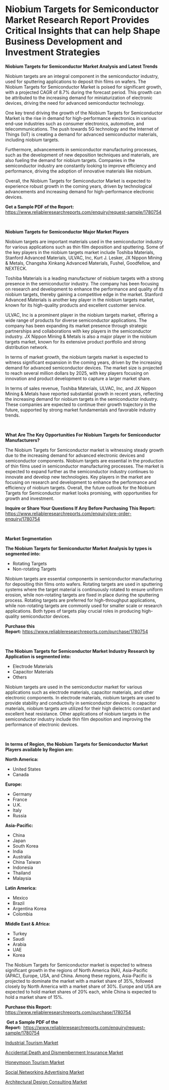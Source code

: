 <p><h1>Niobium Targets for Semiconductor Market Research Report Provides Critical Insights that can help Shape Business Development and Investment Strategies</h1></p><p><strong>Niobium Targets for Semiconductor Market Analysis and Latest Trends</strong></p>
<p><p>Niobium targets are an integral component in the semiconductor industry, used for sputtering applications to deposit thin films on wafers. The Niobium Targets for Semiconductor Market is poised for significant growth, with a projected CAGR of 8.7% during the forecast period. This growth can be attributed to the increasing demand for miniaturization of electronic devices, driving the need for advanced semiconductor technology.</p><p>One key trend driving the growth of the Niobium Targets for Semiconductor Market is the rise in demand for high-performance electronics in various end-use industries such as consumer electronics, automotive, and telecommunications. The push towards 5G technology and the Internet of Things (IoT) is creating a demand for advanced semiconductor materials, including niobium targets.</p><p>Furthermore, advancements in semiconductor manufacturing processes, such as the development of new deposition techniques and materials, are also fueling the demand for niobium targets. Companies in the semiconductor industry are constantly looking to improve efficiency and performance, driving the adoption of innovative materials like niobium.</p><p>Overall, the Niobium Targets for Semiconductor Market is expected to experience robust growth in the coming years, driven by technological advancements and increasing demand for high-performance electronic devices.</p></p>
<p><strong>Get a Sample PDF of the Report:&nbsp;</strong> <a href="https://www.reliableresearchreports.com/enquiry/request-sample/1780754">https://www.reliableresearchreports.com/enquiry/request-sample/1780754</a></p>
<p>&nbsp;</p>
<p><strong>Niobium Targets for Semiconductor Major Market Players</strong></p>
<p><p>Niobium targets are important materials used in the semiconductor industry for various applications such as thin film deposition and sputtering. Some of the key players in the niobium targets market include Toshiba Materials, Stanford Advanced Materials, ULVAC, Inc, Kurt J. Lesker, JX Nippon Mining & Metals, Changsha Xinkang Advanced Materials, Fushel, Goodfellow, and NEXTECK.</p><p>Toshiba Materials is a leading manufacturer of niobium targets with a strong presence in the semiconductor industry. The company has been focusing on research and development to enhance the performance and quality of its niobium targets, thereby gaining a competitive edge in the market. Stanford Advanced Materials is another key player in the niobium targets market, known for its high-quality products and excellent customer service.</p><p>ULVAC, Inc is a prominent player in the niobium targets market, offering a wide range of products for diverse semiconductor applications. The company has been expanding its market presence through strategic partnerships and collaborations with key players in the semiconductor industry. JX Nippon Mining & Metals is also a major player in the niobium targets market, known for its extensive product portfolio and strong distribution network.</p><p>In terms of market growth, the niobium targets market is expected to witness significant expansion in the coming years, driven by the increasing demand for advanced semiconductor devices. The market size is projected to reach several million dollars by 2025, with key players focusing on innovation and product development to capture a larger market share.</p><p>In terms of sales revenue, Toshiba Materials, ULVAC, Inc, and JX Nippon Mining & Metals have reported substantial growth in recent years, reflecting the increasing demand for niobium targets in the semiconductor industry. These companies are expected to continue their growth trajectory in the future, supported by strong market fundamentals and favorable industry trends.</p></p>
<p>&nbsp;</p>
<p><strong>What Are The Key Opportunities For Niobium Targets for Semiconductor Manufacturers?</strong></p>
<p><p>The Niobium Targets for Semiconductor market is witnessing steady growth due to the increasing demand for advanced electronic devices and semiconductor components. Niobium targets are essential in the production of thin films used in semiconductor manufacturing processes. The market is expected to expand further as the semiconductor industry continues to innovate and develop new technologies. Key players in the market are focusing on research and development to enhance the performance and efficiency of niobium targets. Overall, the future outlook for the Niobium Targets for Semiconductor market looks promising, with opportunities for growth and investment.</p></p>
<p><strong>Inquire or Share Your Questions If Any Before Purchasing This Report:</strong> <a href="https://www.reliableresearchreports.com/enquiry/pre-order-enquiry/1780754">https://www.reliableresearchreports.com/enquiry/pre-order-enquiry/1780754</a></p>
<p>&nbsp;</p>
<p><strong>Market Segmentation</strong></p>
<p><strong>The Niobium Targets for Semiconductor Market Analysis by types is segmented into:</strong></p>
<p><ul><li>Rotating Targets</li><li>Non-rotating Targets</li></ul></p>
<p><p>Niobium targets are essential components in semiconductor manufacturing for depositing thin films onto wafers. Rotating targets are used in sputtering systems where the target material is continuously rotated to ensure uniform erosion, while non-rotating targets are fixed in place during the sputtering process. Rotating targets are preferred for high-throughput applications, while non-rotating targets are commonly used for smaller scale or research applications. Both types of targets play crucial roles in producing high-quality semiconductor devices.</p></p>
<p><strong>Purchase this Report:&nbsp;</strong><a href="https://www.reliableresearchreports.com/purchase/1780754">https://www.reliableresearchreports.com/purchase/1780754</a></p>
<p>&nbsp;</p>
<p><strong>The Niobium Targets for Semiconductor Market Industry Research by Application is segmented into:</strong></p>
<p><ul><li>Electrode Materials</li><li>Capacitor Materials</li><li>Others</li></ul></p>
<p><p>Niobium targets are used in the semiconductor market for various applications such as electrode materials, capacitor materials, and other electronic components. In electrode materials, niobium targets are used to provide stability and conductivity in semiconductor devices. In capacitor materials, niobium targets are utilized for their high dielectric constant and excellent heat resistance. Other applications of niobium targets in the semiconductor industry include thin film deposition and improving the performance of electronic devices.</p></p>
<p>&nbsp;</p>
<p><strong>In terms of Region, the Niobium Targets for Semiconductor Market Players available by Region are:</strong></p>
<p>
    <p> <strong> North America: </strong>
        <ul>
            <li>United States</li>
            <li>Canada</li>
        </ul>
        </p> 
    <p> <strong> Europe: </strong>
        <ul>
            <li>Germany</li>
            <li>France</li>
            <li>U.K.</li>
            <li>Italy</li>
            <li>Russia</li>
        </ul>
        </p> 
    <p> <strong> Asia-Pacific: </strong>
        <ul>
            <li>China</li>
            <li>Japan</li>
            <li>South Korea</li>
            <li>India</li>
            <li>Australia</li>
            <li>China Taiwan</li>
            <li>Indonesia</li>
            <li>Thailand</li>
            <li>Malaysia</li>
        </ul>
        </p> 
    <p> <strong> Latin America: </strong>
        <ul>
            <li>Mexico</li>
            <li>Brazil</li>
            <li>Argentina Korea</li>
            <li>Colombia</li>
        </ul>
        </p> 
    <p> <strong> Middle East & Africa: </strong>
        <ul>
            <li>Turkey</li>
            <li>Saudi</li>
            <li>Arabia</li>
            <li>UAE</li>
            <li>Korea</li>
        </ul>
    </p>
    </p>
<p><p>The Niobium Targets for Semiconductor market is expected to witness significant growth in the regions of North America (NA), Asia-Pacific (APAC), Europe, USA, and China. Among these regions, Asia-Pacific is projected to dominate the market with a market share of 35%, followed closely by North America with a market share of 30%. Europe and USA are expected to hold market shares of 20% each, while China is expected to hold a market share of 15%.</p></p>
<p><strong>Purchase this Report: </strong><a href="https://www.reliableresearchreports.com/purchase/1780754">https://www.reliableresearchreports.com/purchase/1780754</a></p>
<p>&nbsp;<strong>Get a Sample PDF of the Report:&nbsp;&nbsp;</strong><a href="https://www.reliableresearchreports.com/enquiry/request-sample/1780754">https://www.reliableresearchreports.com/enquiry/request-sample/1780754</a></p>
<p><strong></strong></p>
<p><p><a href="https://medium.com/@lacyquitzon/industrial-tourism-market-comprehensive-assessment-by-type-application-and-geography-15200dab510d">Industrial Tourism Market</a></p><p><a href="https://medium.com/@damionrunte/accidental-death-and-dismemberment-insurance-market-competitive-analysis-market-trends-and-c0f78e39a0bf">Accidental Death and Dismemberment Insurance Market</a></p><p><a href="https://medium.com/@lacyquitzon/honeymoon-tourism-market-trends-forecast-and-competitive-analysis-to-2031-880f137677b3">Honeymoon Tourism Market</a></p><p><a href="https://medium.com/@janrussell6445/decoding-social-networking-advertising-market-metrics-market-share-trends-and-growth-patterns-1b3bfe050d32">Social Networking Advertising Market</a></p><p><a href="https://medium.com/@damionrunte/architectural-design-consulting-market-competitive-analysis-market-trends-and-forecast-to-2031-87d4919c153d">Architectural Design Consulting Market</a></p></p>